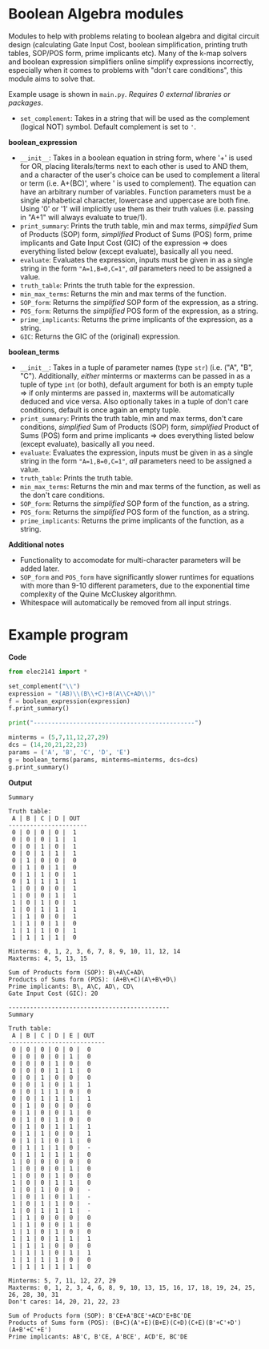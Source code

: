 # Boolean Algebra modules
Modules to help with problems relating to boolean algebra and digital circuit design (calculating Gate Input Cost, boolean simplification, printing truth tables, SOP/POS form, prime implicants etc). Many of the k-map solvers and boolean expression simplifiers online simplify expressions incorrectly, especially when it comes to problems with "don't care conditions", this module aims to solve that. 

Example usage is shown in `main.py`.
*Requires 0 external libraries or packages*. 


- `set_complement`: Takes in a string that will be used as the complement (logical NOT) symbol. Default complement is set to `'`.

**boolean_expression**
- `__init__`: Takes in a boolean equation in string form, where '+' is used for OR, placing literals/terms next to each other is used to AND them, and a character of the user's choice can be used to complement a literal or term (i.e. A+(BC)', where ' is used to complement). The equation can have an arbitrary number of variables. Function parameters must be a single alphabetical character, lowercase and uppercase are both fine. Using '0' or '1' will implicitly use them as their truth values (i.e. passing in "A+1" will always evaluate to true/1).
- `print_summary`: Prints the truth table, min and max terms, *simplified* Sum of Products (SOP) form, *simplified* Product of Sums (POS) form, prime implicants and Gate Input Cost (GIC) of the expression => does everything listed below (except evaluate), basically all you need. 
- `evaluate`: Evaluates the expression, inputs must be given in as a single string in the form `"A=1,B=0,C=1"`, *all* parameters need to be assigned a value.
- `truth_table`: Prints the truth table for the expression.
- `min_max_terms`: Returns the min and max terms of the function.
- `SOP_form`: Returns the *simplified* SOP form of the expression, as a string. 
- `POS_form`: Returns the *simplified* POS form of the expression, as a string.
- `prime_implicants`: Returns the prime implicants of the expression, as a string.
- `GIC`: Returns the GIC of the (original) expression.



**boolean_terms**
- `__init__`: Takes in a tuple of parameter names (type `str`) (i.e. ("A", "B", "C"). Additionally, *either* minterms or maxterms can be passed in as a tuple of type `int` (or both), default argument for both is an empty tuple => if only minterms are passed in, maxterms will be automatically deduced and vice versa. Also optionally takes in a tuple of don't care conditions, default is once again an empty tuple.
- `print_summary`: Prints the truth table, min and max terms, don't care conditions, *simplified* Sum of Products (SOP) form, *simplified* Product of Sums (POS) form and prime implicants => does everything listed below (except evaluate), basically all you need. 
- `evaluate`: Evaluates the expression, inputs must be given in as a single string in the form `"A=1,B=0,C=1"`, *all* parameters need to be assigned a value.
- `truth_table`: Prints the truth table.
- `min_max_terms`: Returns the min and max terms of the function, as well as the don't care conditions.
- `SOP_form`: Returns the *simplified* SOP form of the function, as a string. 
- `POS_form`: Returns the *simplified* POS form of the function, as a string.
- `prime_implicants`: Returns the prime implicants of the function, as a string.



**Additional notes**
- Functionality to accomodate for multi-character parameters will be added later.
- `SOP_form` and `POS_form` have significantly slower runtimes for equations with more than 9-10 different parameters, due to the exponential time complexity of the Quine McCluskey algorithmn.
- Whitespace will automatically be removed from all input strings.

# Example program

**Code**
```py
from elec2141 import *

set_complement("\\")
expression = "(AB)\\(B\\+C)+B(A\\C+AD\\)"
f = boolean_expression(expression)
f.print_summary()

print("---------------------------------------------")

minterms = (5,7,11,12,27,29)
dcs = (14,20,21,22,23)
params = ('A', 'B', 'C', 'D', 'E')
g = boolean_terms(params, minterms=minterms, dcs=dcs)
g.print_summary()
```

**Output**
```
Summary

Truth table:
 A | B | C | D | OUT
----------------------
 0 | 0 | 0 | 0 |  1
 0 | 0 | 0 | 1 |  1
 0 | 0 | 1 | 0 |  1
 0 | 0 | 1 | 1 |  1
 0 | 1 | 0 | 0 |  0
 0 | 1 | 0 | 1 |  0
 0 | 1 | 1 | 0 |  1
 0 | 1 | 1 | 1 |  1
 1 | 0 | 0 | 0 |  1
 1 | 0 | 0 | 1 |  1
 1 | 0 | 1 | 0 |  1
 1 | 0 | 1 | 1 |  1
 1 | 1 | 0 | 0 |  1
 1 | 1 | 0 | 1 |  0
 1 | 1 | 1 | 0 |  1
 1 | 1 | 1 | 1 |  0

Minterms: 0, 1, 2, 3, 6, 7, 8, 9, 10, 11, 12, 14
Maxterms: 4, 5, 13, 15

Sum of Products form (SOP): B\+A\C+AD\
Products of Sums form (POS): (A+B\+C)(A\+B\+D\)
Prime implicants: B\, A\C, AD\, CD\
Gate Input Cost (GIC): 20
        
---------------------------------------------
Summary

Truth table:
 A | B | C | D | E | OUT
---------------------------
 0 | 0 | 0 | 0 | 0 |  0
 0 | 0 | 0 | 0 | 1 |  0
 0 | 0 | 0 | 1 | 0 |  0
 0 | 0 | 0 | 1 | 1 |  0
 0 | 0 | 1 | 0 | 0 |  0
 0 | 0 | 1 | 0 | 1 |  1
 0 | 0 | 1 | 1 | 0 |  0
 0 | 0 | 1 | 1 | 1 |  1
 0 | 1 | 0 | 0 | 0 |  0
 0 | 1 | 0 | 0 | 1 |  0
 0 | 1 | 0 | 1 | 0 |  0
 0 | 1 | 0 | 1 | 1 |  1
 0 | 1 | 1 | 0 | 0 |  1
 0 | 1 | 1 | 0 | 1 |  0
 0 | 1 | 1 | 1 | 0 |  -
 0 | 1 | 1 | 1 | 1 |  0
 1 | 0 | 0 | 0 | 0 |  0
 1 | 0 | 0 | 0 | 1 |  0
 1 | 0 | 0 | 1 | 0 |  0
 1 | 0 | 0 | 1 | 1 |  0
 1 | 0 | 1 | 0 | 0 |  -
 1 | 0 | 1 | 0 | 1 |  -
 1 | 0 | 1 | 1 | 0 |  -
 1 | 0 | 1 | 1 | 1 |  -
 1 | 1 | 0 | 0 | 0 |  0
 1 | 1 | 0 | 0 | 1 |  0
 1 | 1 | 0 | 1 | 0 |  0
 1 | 1 | 0 | 1 | 1 |  1
 1 | 1 | 1 | 0 | 0 |  0
 1 | 1 | 1 | 0 | 1 |  1
 1 | 1 | 1 | 1 | 0 |  0
 1 | 1 | 1 | 1 | 1 |  0

Minterms: 5, 7, 11, 12, 27, 29
Maxterms: 0, 1, 2, 3, 4, 6, 8, 9, 10, 13, 15, 16, 17, 18, 19, 24, 25, 26, 28, 30, 31
Don't cares: 14, 20, 21, 22, 23

Sum of Products form (SOP): B'CE+A'BCE'+ACD'E+BC'DE
Products of Sums form (POS): (B+C)(A'+E)(B+E)(C+D)(C+E)(B'+C'+D')(A+B'+C'+E')
Prime implicants: AB'C, B'CE, A'BCE', ACD'E, BC'DE

```

